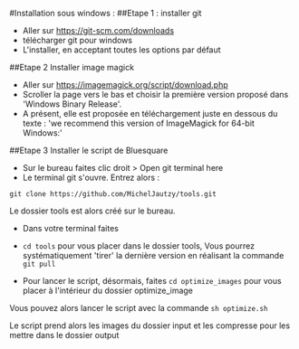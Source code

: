 #Installation sous windows : 
##Etape 1 : installer git
- Aller sur https://git-scm.com/downloads
- télécharger git pour windows
- L'installer, en acceptant toutes les options par défaut

##Etape 2 Installer image magick
- Aller sur https://imagemagick.org/script/download.php
- Scroller la page vers le bas et choisir la première version proposé dans 'Windows Binary Release'. 
- A présent, elle est proposée en téléchargement juste en dessous du texte : 'we recommend this version of ImageMagick for 64-bit Windows:'

##Etape 3 Installer le script de Bluesquare
- Sur le bureau faites clic droit > Open git terminal here
- Le terminal git s'ouvre. Entrez alors :

```git clone https://github.com/MichelJautzy/tools.git```

Le dossier tools est alors créé sur le bureau. 

- Dans votre terminal faites 
- ```cd tools``` pour vous placer dans le dossier tools, Vous pourrez systématiquement 'tirer' la dernière version en réalisant la commande 
```git pull```

- Pour lancer le script, désormais, faites 
```cd optimize_images``` pour vous placer à l'intérieur du dossier optimize_image

Vous pouvez alors lancer le script avec la commande 
```sh optimize.sh```

Le script prend alors les images du dossier input et les compresse pour les mettre dans le dossier output